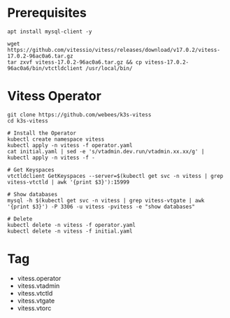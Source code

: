 # Prerequisites 
```shell
apt install mysql-client -y

wget https://github.com/vitessio/vitess/releases/download/v17.0.2/vitess-17.0.2-96ac0a6.tar.gz
tar zxvf vitess-17.0.2-96ac0a6.tar.gz && cp vitess-17.0.2-96ac0a6/bin/vtctldclient /usr/local/bin/
```

# Vitess Operator
```shell
git clone https://github.com/webees/k3s-vitess
cd k3s-vitess

# Install the Operator
kubectl create namespace vitess
kubectl apply -n vitess -f operator.yaml
cat initial.yaml | sed -e 's/vtadmin.dev.run/vtadmin.xx.xx/g' | kubectl apply -n vitess -f -

# Get Keyspaces
vtctldclient GetKeyspaces --server=$(kubectl get svc -n vitess | grep vitess-vtctld | awk '{print $3}'):15999

# Show databases
mysql -h $(kubectl get svc -n vitess | grep vitess-vtgate | awk '{print $3}') -P 3306 -u vitess -pvitess -e "show databases"

# Delete
kubectl delete -n vitess -f operator.yaml
kubectl delete -n vitess -f initial.yaml
```

# Tag
- vitess.operator
- vitess.vtadmin
- vitess.vtctld
- vitess.vtgate
- vitess.vtorc
